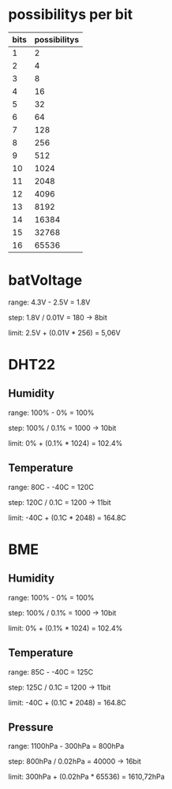 # possibilitys per bit

| bits | possibilitys |
| ---- | ------------ |
| 1    | 2            |
| 2    | 4            |
| 3    | 8            |
| 4    | 16           |
| 5    | 32           |
| 6    | 64           |
| 7    | 128          |
| 8    | 256          |
| 9    | 512          |
| 10   | 1024         |
| 11   | 2048         |
| 12   | 4096         |
| 13   | 8192         |
| 14   | 16384        |
| 15   | 32768        |
| 16   | 65536        |


# batVoltage

range: 4.3V - 2.5V = 1.8V

step: 1.8V / 0.01V = 180 -> 8bit

limit: 2.5V + (0.01V * 256) = 5,06V


# DHT22

## Humidity

range: 100% - 0% = 100%

step: 100% / 0.1% = 1000 -> 10bit

limit: 0% + (0.1% * 1024) = 102.4%

## Temperature

range: 80C - -40C = 120C

step: 120C / 0.1C = 1200 -> 11bit

limit: -40C + (0.1C * 2048) = 164.8C


# BME

## Humidity

range: 100% - 0% = 100%

step: 100% / 0.1% = 1000 -> 10bit

limit: 0% + (0.1% * 1024) = 102.4%

## Temperature

range: 85C - -40C = 125C

step: 125C / 0.1C = 1200 -> 11bit

limit: -40C + (0.1C * 2048) = 164.8C

## Pressure

range: 1100hPa - 300hPa = 800hPa

step: 800hPa / 0.02hPa = 40000 -> 16bit

limit: 300hPa + (0.02hPa * 65536) = 1610,72hPa

